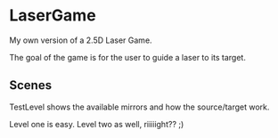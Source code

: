 # LaserGame
My own version of a 2.5D Laser Game.

The goal of the game is for the user to guide a laser to its target.

## Scenes
TestLevel shows the available mirrors and how the source/target work.

Level one is easy. Level two as well, riiiiight?? ;)
